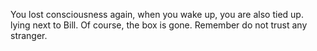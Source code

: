 You lost consciousness again, when you wake up, you are also tied up. lying next to Bill. Of course, the box is gone. Remember do not trust any stranger.
